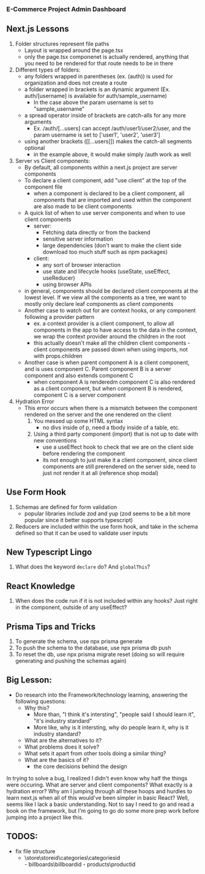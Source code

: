 ### E-Commerce Project Admin Dashboard

## Next.js Lessons

1. Folder structures represent file paths
    - Layout is wrapped around the page.tsx
    - only the page.tsx componenet is actually rendered, anything that you need to be rendered for that route needs to be in there
2. Different types of folders:
    - any folders wrapped in parentheses (ex. (auth)) is used for organization and does not create a route
    - a folder wrapped in brackets is an dynamic argument (Ex. auth/[username] is available for auth/sample_username)
        - In the case above the param username is set to "sample_username"
    - a spread operator inside of brackets are catch-alls for any more arguments
        - Ex. /auth/[...users] can accept /auth/user1/user2/user, and the param username is set to ['user1', 'user2', 'user3']
    - using another brackets ([[...users]]) makes the catch-all segments optional
        - in the example above, it would make simply /auth work as well
3. Server vs Client components:
    - By default, all components within a next.js project are server components
    - To declare a client component, add "use client" at the top of the component file 
        - when a component is declared to be a client component, all components that are imported and used within the component are also made to be client components
    - A quick list of when to use server components and when to use client components
        - server:
            - Fetching data directly or from the backend
            - sensitive server information
            - large dependencies (don't want to make the client side download too much stuff such as npm packages)
        - client:
            - any sort of browser interaction
            - use state and lifecycle hooks (useState, useEffect, useReducer)
            - using browser APIs
    - in general, components should be declared client components at the lowest level. If we view all the components as a tree, we want to mostly only declare leaf components as client components
    - Another case to watch out for are context hooks, or any component following a provider pattern
        - ex. a context provider is a client component, to allow all components in the app to have access to the data in the context, we wrap the context provider around the children in the root 
        - this actually doesn't make all the children client components - client components are passed down when using imports, not with props.children
    - Another case is when parent component A is a client component, and is uses component C. Parent component B is a server component and also extends component C
        - when component A is renderedm component C is also rendered as a client component, but when component B is rendered, component C is a server component
4. Hydration Error
    - This error occurs when there is a mismatch between the component rendered on the server and the one rendered on the client
        1. You messed up some HTML syntax
            - no divs inside of p, need a tbody inside of a table, etc.
        2. Using a third party component (import) that is not up to date with new conventions
            - use a useEffect hook to check that we are on the client side before rendering the component
            - its not enough to just make it a client component, since client components are still prerendered on the server side, need to just not render it at all (reference shop modal)


## Use Form Hook
1. Schemas are defined for form validation
    - popular libraries include zod and yup (zod seems to be a bit more popular since it better supports typescript)
2. Reducers are included within the use form hook, and take in the schema defined so that it can be used to validate user inputs

## New Typescript Lingo
1. What does the keyword `declare` do? And `globalThis`?

## React Knowledge
1. When does the code run if it is not included within any hooks? Just right in the component, outside of any useEffect?

## Prisma Tips and Tricks
1. To generate the schema, use npx prisma generate
2. To push the schema to the database, use npx prisma db push
3. To reset the db, use npx prisma migrate reset (doing so will require generating and pushing the schemas again)


## Big Lesson:
- Do research into the Framework/technology learning, answering the following questions:
    - Why this?
        - More than, "I think it's intersting", "people said I should learn it", "it's industry standard"
        - More like, why is it intersting, why do people learn it, why is it industry standard?
    - What are the alternatives to it?
    - What problems does it solve?
    - What sets it apart from other tools doing a similar thing?
    - What are the basics of it?
        - the core decisions behind the design

In trying to solve a bug, I realized I didn't even know why half the things were occuring. What are server and client components? What exactly is a hydration error? Why am I jumping through all these hoops and hurdles to learn next.js when all of this would've been simpler in basic React? Well, seems like I lack a basic understanding. Not to say I need to go and read a book on the framework, but I'm going to go do some more prep work before jumping into a project like this.

## TODOS:
- fix file structure
    - \store\storeid\categories\categoriesid\
            - billboards\billboardid
            - products\productid
